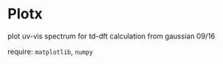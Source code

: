 # Plotx

plot uv-vis spectrum for td-dft calculation from gaussian 09/16

require: `matplotlib`, `numpy`

